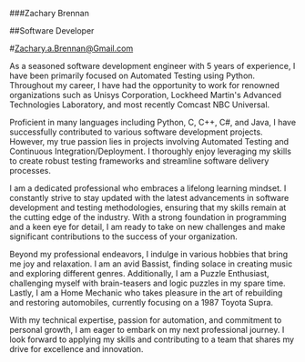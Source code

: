 ###Zachary Brennan

##Software Developer

#Zachary.a.Brennan@Gmail.com

As a seasoned software development engineer with 5 years of experience, I have been primarily focused on Automated Testing using Python. Throughout my career, I have had the opportunity to work for renowned organizations such as Unisys Corporation, Lockheed Martin's Advanced Technologies Laboratory, and most recently Comcast NBC Universal.

Proficient in many languages including Python, C, C++, C#, and Java, I have successfully contributed to various software development projects. However, my true passion lies in projects involving Automated Testing and Continuous Integration/Deployment. I thoroughly enjoy leveraging my skills to create robust testing frameworks and streamline software delivery processes.

I am a dedicated professional who embraces a lifelong learning mindset. I constantly strive to stay updated with the latest advancements in software development and testing methodologies, ensuring that my skills remain at the cutting edge of the industry. With a strong foundation in programming and a keen eye for detail, I am ready to take on new challenges and make significant contributions to the success of your organization.

Beyond my professional endeavors, I indulge in various hobbies that bring me joy and relaxation. I am an avid Bassist, finding solace in creating music and exploring different genres. Additionally, I am a Puzzle Enthusiast, challenging myself with brain-teasers and logic puzzles in my spare time. Lastly, I am a Home Mechanic who takes pleasure in the art of rebuilding and restoring automobiles, currently focusing on a 1987 Toyota Supra.

With my technical expertise, passion for automation, and commitment to personal growth, I am eager to embark on my next professional journey. I look forward to applying my skills and contributing to a team that shares my drive for excellence and innovation.

<!--
**zachbrennan/zachbrennan** is a ✨ _special_ ✨ repository because its `README.md` (this file) appears on your GitHub profile.

Here are some ideas to get you started:

- 🔭 I’m currently working on ...
- 🌱 I’m currently learning ...
- 👯 I’m looking to collaborate on ...
- 🤔 I’m looking for help with ...
- 💬 Ask me about ...
- 📫 How to reach me: ...
- 😄 Pronouns: ...
- ⚡ Fun fact: ...
-->
